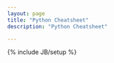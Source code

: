 ```yaml
---
layout: page
title: "Python Cheatsheet"
description: "Python Cheatsheet"

---
```

{% include JB/setup %}